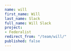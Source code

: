 ```yaml
---
name: will
first_name: Will
last_name: Slack
full_name: Will Slack
project:
- Federalist
redirect_from: "/team/will/"
published: false
---
```


